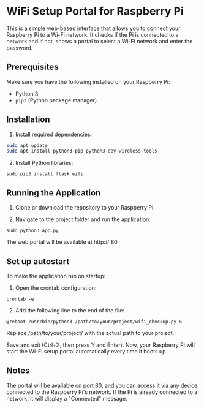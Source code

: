 # WiFi Setup Portal for Raspberry Pi

This is a simple web-based interface that allows you to connect your Raspberry Pi to a Wi-Fi network. It checks if the Pi is connected to a network and if not, shows a portal to select a Wi-Fi network and enter the password.

## Prerequisites

Make sure you have the following installed on your Raspberry Pi:

- Python 3
- `pip3` (Python package manager)

## Installation

1. Install required dependencies:

```bash
sudo apt update
sudo apt install python3-pip python3-dev wireless-tools
```

2. Install Python libraries:

```sudo pip3 install flask wifi```

## Running the Application

1. Clone or download the repository to your Raspberry Pi.

2. Navigate to the project folder and run the application:

`sudo python3 app.py`

The web portal will be available at http://<your-pi-ip>:80

## Set up autostart

To make the application run on startup:

1. Open the crontab configuration:

`crontab -e`

2. Add the following line to the end of the file:

`@reboot /usr/bin/python3 /path/to/your/project/wifi_checkup.py &`

Replace /path/to/your/project/ with the actual path to your project.

Save and exit (Ctrl+X, then press Y and Enter).
Now, your Raspberry Pi will start the Wi-Fi setup portal automatically every time it boots up.

## Notes
The portal will be available on port 80, and you can access it via any device connected to the Raspberry Pi's network.
If the Pi is already connected to a network, it will display a "Connected" message.